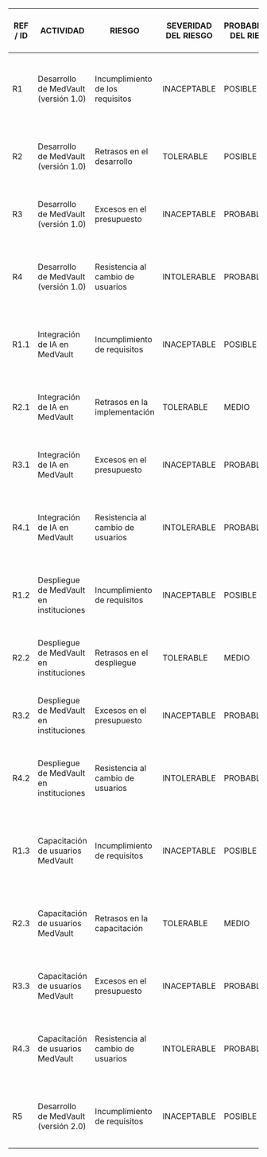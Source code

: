 | REF / ID | ACTIVIDAD                            | RIESGO                               | SEVERIDAD DEL RIESGO | PROBABILIDAD DEL RIESGO | NIVEL DE RIESGO | MITIGACIONES / ADVERTENCIAS / SOLUCIONES | SEVERIDAD DEL RIESGO POST-MITIGACIÓN | PROBABILIDAD DEL RIESGO POST-MITIGACIÓN | NIVEL DE RIESGO POST-MITIGACIÓN | ¿ES ACEPTABLE CONTINUAR? |
|---------|--------------------------------------|--------------------------------------|----------------------|-------------------------|----------------|-----------------------------------------|--------------------------------------|-------------------------------------|-----------------------------|---------------------------|
| R1      | Desarrollo de MedVault (versión 1.0) | Incumplimiento de los requisitos     | INACEPTABLE          | POSIBLE                 | ALTO           | Trabajar estrechamente con usuarios para garantizar comprensión y cumplimiento de requisitos. | ACEPTABLE                         | IMPROBABLE                        | BAJO                        | SÍ                        |
| R2      | Desarrollo de MedVault (versión 1.0) | Retrasos en el desarrollo             | TOLERABLE            | POSIBLE                 | MEDIO          | Desarrollar un plan de contingencia para abordar posibles retrasos.  | ACEPTABLE                         | IMPROBABLE                        | BAJO                        | SÍ                        |
| R3      | Desarrollo de MedVault (versión 1.0) | Excesos en el presupuesto             | INACEPTABLE          | PROBABLE                | ALTO           | Desarrollar y monitorear un presupuesto realista de manera regular.  | TOLERABLE                         | POSIBLE                            | MEDIO                      | SÍ                        |
| R4      | Desarrollo de MedVault (versión 1.0) | Resistencia al cambio de usuarios     | INTOLERABLE          | PROBABLE                | EXTREMO        | Trabajar con usuarios para recopilar comentarios y garantizar la aceptación del sistema.  | INACEPTABLE                        | PROBABLE                            | ALTO                        | NO                        |
| R1.1    | Integración de IA en MedVault        | Incumplimiento de requisitos          | INACEPTABLE          | POSIBLE                 | ALTO           | Asegurar que la integración de IA cumple con requisitos de seguridad y rendimiento. | TOLERABLE                          | POSIBLE                            | MEDIO                      | SÍ                        |
| R2.1    | Integración de IA en MedVault        | Retrasos en la implementación        | TOLERABLE            | MEDIO                   | MEDIO          | Desarrollar un plan de contingencia para abordar posibles retrasos.  | ACEPTABLE                         | IMPROBABLE                        | BAJO                        | SÍ                        |
| R3.1    | Integración de IA en MedVault        | Excesos en el presupuesto             | INACEPTABLE          | PROBABLE                | ALTO           | Desarrollar y monitorear un presupuesto realista de manera regular.  | TOLERABLE                          | POSIBLE                            | MEDIO                      | SÍ                        |
| R4.1    | Integración de IA en MedVault        | Resistencia al cambio de usuarios     | INTOLERABLE          | PROBABLE                | EXTREMO        | Trabajar con usuarios para recopilar comentarios y garantizar la aceptación del sistema.  | INACEPTABLE                        | PROBABLE                            | ALTO                        | NO                        |
| R1.2    | Despliegue de MedVault en instituciones | Incumplimiento de requisitos       | INACEPTABLE          | POSIBLE                 | ALTO           | Asegurar que el despliegue cumple con requisitos de seguridad y rendimiento.  | TOLERABLE                         | POSIBLE                            | MEDIO                      | SÍ                        |
| R2.2    | Despliegue de MedVault en instituciones | Retrasos en el despliegue           | TOLERABLE            | MEDIO                   | MEDIO          | Desarrollar un plan de contingencia para abordar posibles retrasos.  | ACEPTABLE                         | IMPROBABLE                        | BAJO                        | SÍ                        |
| R3.2    | Despliegue de MedVault en instituciones | Excesos en el presupuesto           | INACEPTABLE          | PROBABLE                | ALTO           | Desarrollar y monitorear un presupuesto realista de manera regular.  | TOLERABLE                         | POSIBLE                            | MEDIO                      | SÍ                        |
| R4.2    | Despliegue de MedVault en instituciones | Resistencia al cambio de usuarios   | INTOLERABLE          | PROBABLE                | EXTREMO        | Trabajar con usuarios para recopilar comentarios y garantizar la aceptación del sistema.  | INACEPTABLE                        | PROBABLE                            | ALTO                        | NO                        |
| R1.3    | Capacitación de usuarios MedVault     | Incumplimiento de requisitos         | INACEPTABLE          | POSIBLE                 | ALTO           | Asegurar que la capacitación cumple con requisitos y se adapta a necesidades de usuarios.  | TOLERABLE                          | POSIBLE                            | MEDIO                      | SÍ                        |
| R2.3    | Capacitación de usuarios MedVault     | Retrasos en la capacitación         | TOLERABLE            | MEDIO                   | MEDIO          | Desarrollar un plan de contingencia para abordar posibles retrasos en la capacitación.  | ACEPTABLE                         | IMPROBABLE                        | BAJO                        | SÍ                        |
| R3.3    | Capacitación de usuarios MedVault     | Excesos en el presupuesto           | INACEPTABLE          | PROBABLE                | ALTO           | Desarrollar y monitorear un presupuesto realista para la capacitación.  | TOLERABLE                          | POSIBLE                            | MEDIO                      | SÍ                        |
| R4.3    | Capacitación de usuarios MedVault     | Resistencia al cambio de usuarios   | INTOLERABLE          | PROBABLE                | EXTREMO        | Trabajar con usuarios para recopilar comentarios y garantizar la aceptación de la capacitación.  | INACEPTABLE                        | PROBABLE                            | ALTO                        | NO                        |
| R5      | Desarrollo de MedVault (versión 2.0) | Incumplimiento de requisitos         | INACEPTABLE          | POSIBLE                 | ALTO           | Asegurar que la versión 2.0 cumple con requisitos de seguridad y rendimiento.  | T
